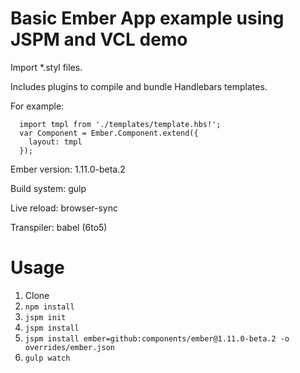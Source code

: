 Basic Ember App example using JSPM and VCL demo
==========

Import *.styl files.

Includes plugins to compile and bundle Handlebars templates.

For example:

```
  import tmpl from './templates/template.hbs!';
  var Component = Ember.Component.extend({
    layout: tmpl
  });
```

Ember version: 1.11.0-beta.2

Build system: gulp

Live reload: browser-sync

Transpiler: babel (6to5)


Usage
=====

1. Clone
2. `npm install`
3. `jspm init`
4. `jspm install`
5. `jspm install ember=github:components/ember@1.11.0-beta.2 -o overrides/ember.json`
6. `gulp watch`
